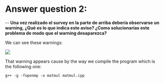 # Answer question 2:

-- **Una vez realizado el survey en la parte de arriba debería observarse un warning, ¿Qué es lo que indica este aviso? ¿Como solucionarías este problema de modo que el warning desaparezca?**

We can see these warnings:

![](/home/ubuntu/Desktop/PrácticasArco/higherisa.png)

That warning appears cause by the way we compile the program which is the following one:

 `g++ -g -fopenmp -o matmul matmul.cpp`
